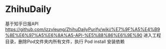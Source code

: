 # ZhihuDaily
基于知乎日报API https://github.com/izzyleung/ZhihuDailyPurify/wiki/%E7%9F%A5%E4%B9%8E%E6%97%A5%E6%8A%A5-API-%E5%88%86%E6%9E%90
进入工程目录，删除Pod文件夹内所有文件，执行 Pod install 安装依赖
